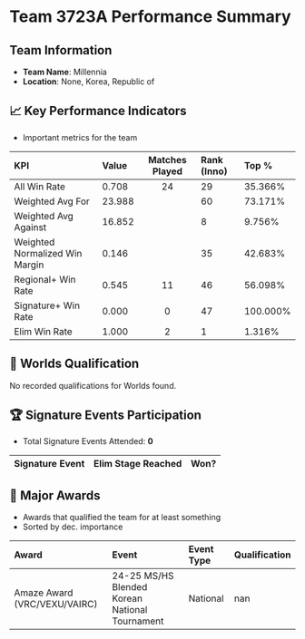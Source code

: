# Team 3723A Performance Summary

##  Team Information
- **Team Name**: Millennia
- **Location**: None, Korea, Republic of

## 📈 Key Performance Indicators
- Important metrics for the team

| KPI | Value | Matches Played | Rank (Inno) | Top % |
|:---|:-----|:--------------:|:----|:-----|
| All Win Rate | 0.708 | 24 | 29 | 35.366% |
| Weighted Avg For | 23.988 |  | 60 | 73.171% |
| Weighted Avg Against | 16.852 |  | 8 | 9.756% |
| Weighted Normalized Win Margin | 0.146 |  | 35 | 42.683% |
| Regional+ Win Rate | 0.545 | 11 | 46 | 56.098% |
| Signature+ Win Rate | 0.000 | 0 | 47 | 100.000% |
| Elim Win Rate | 1.000 | 2 | 1 | 1.316% |


## 🎯 Worlds Qualification
No recorded qualifications for Worlds found.

## 🏆 Signature Events Participation
- Total Signature Events Attended: **0**

| Signature Event | Elim Stage Reached | Won? |
|:----------------|:-------------------|:----|


## 🥇 Major Awards
- Awards that qualified the team for at least something
- Sorted by dec. importance

| Award | Event | Event Type | Qualification |
|:------|:------|:-----------|:--------------|
| Amaze Award (VRC/VEXU/VAIRC) | 24-25 MS/HS Blended Korean National Tournament | National | nan |

